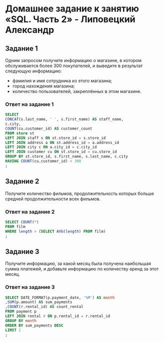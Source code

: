# Домашнее задание к занятию «SQL. Часть 2» - Липовецкий Александр  
  
## Задание 1  

Одним запросом получите информацию о магазине, в котором обслуживается более 300 покупателей, и выведите в результат следующую информацию:  

* фамилия и имя сотрудника из этого магазина;  
* город нахождения магазина;  
* количество пользователей, закреплённых в этом магазине.  

### Ответ на задание 1  

```SQL
SELECT
CONCAT(s.last_name, ' ', s.first_name) AS staff_name,
c.city,
COUNT(cu.customer_id) AS customer_count
FROM store st
LEFT JOIN staff s ON st.store_id = s.store_id
LEFT JOIN address a ON st.address_id = a.address_id
LEFT JOIN city c ON a.city_id = c.city_id
LEFT JOIN customer cu ON st.store_id = cu.store_id
GROUP BY st.store_id, s.first_name, s.last_name, c.city
HAVING COUNT(cu.customer_id) > 300
;  
```

## Задание 2  

Получите количество фильмов, продолжительность которых больше средней продолжительности всех фильмов.  

### Ответ на задание 2  

```SQL
SELECT COUNT(*)
FROM film
WHERE length > (SELECT AVG(length) FROM film)
; 
```

## Задание 3  

Получите информацию, за какой месяц была получена наибольшая сумма платежей, и добавьте информацию по количеству аренд за этот месяц.  

### Ответ на задание 3  

```SQL
SELECT DATE_FORMAT(p.payment_date, '%M') AS month  
,SUM(p.amount) AS sum_payments  
,COUNT(r.rental_id) AS count_rental  
FROM payment p  
LEFT JOIN rental r ON p.rental_id = r.rental_id  
GROUP BY month  
ORDER BY sum_payments DESC  
LIMIT 1  
;  
```